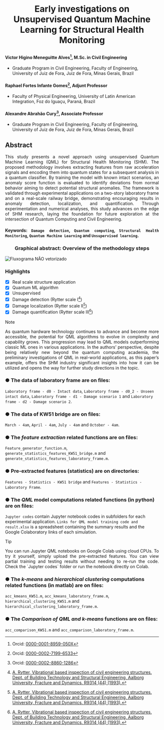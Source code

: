 # <p align="center">Early investigations on Unsupervised Quantum Machine Learning for Structural Health Monitoring


#### Victor Higino Meneguitte Alves[^1], M.Sc. in Civil Engineering
-	Graduate Program in Civil Engineering, Faculty of Engineering, University of Juiz de Fora, Juiz de Fora, Minas Gerais, Brazil

#### Raphael Fortes Infante Gomes[^2], Adjunt Professor 
-	Faculty of Physical Engineering, University of Latin American Integration, Foz do Iguaçu, Paraná, Brazil

#### Alexandre Abrahão Cury[^3], Associate Professor
-	Graduate Program in Civil Engineering, Faculty of Engineering, University of Juiz de Fora, Juiz de Fora, Minas Gerais, Brazil

[^1]: Orcid: [0000-0001-8959-050X](https://orcid.org/0000-0001-8959-050X)
[^2]: Orcid: [0000-0002-7199-6533](https://orcid.org/0000-0002-7199-6533)
[^3]: Orcid: [0000-0002-8860-1286](https://orcid.org/0000-0002-8860-1286)
  
## Abstract
<p align="justify">This study presents a novel approach using unsupervised Quantum Machine Learning (QML) for Structural Health Monitoring (SHM). The proposed methodology involves extracting features from raw acceleration signals and encoding them into quantum states for a subsequent analysis in a quantum classifier. By training the model with known intact scenarios, an anomaly score function is evaluated to identify deviations from normal behavior aiming to detect potential structural anomalies. The framework is validated through experimental applications on a two-story laboratory frame and on a real-scale railway bridge, demonstrating encouraging results in anomaly detection, localization, and quantification. Through experimentation and numerical analyses, this study advances on the edge of SHM research, laying the foundation for future exploration at the intersection of Quantum Computing and Civil Engineering.
  
#### <p align="justify">Keywords: `Damage detection`, `Quantum computing`, `Structural Health Monitoring`, `Quantum Machine Learning` and `Unsupervised learning`.

  ### **<p align="center">Graphical abstract: Overview of the methodology steps**
![Fluxograma NÃO vetorizado](https://github.com/cidengcnpq/qml/assets/147100243/dff217ad-cab6-4cc2-9e54-63a5060dfa3c)
 ### Highlights
- [x] Real scale structure application
- [X] Quantum ML algorithm
- [X] Unsupervised
- [X] Damage detection (Rytter scale I[^4])
- [X] Damage localization (Rytter scale II[^4])
- [X] Damage quantification (Rytter scale III[^4])
> [!NOTE]
> <p align="justify">As quantum hardware technology continues to advance and become more accessible, the potential for QML algorithms to evolve in complexity and capability grows. This progression may lead to QML models outperforming classic ML ones in various applications. In the authors’ perspective, despite being relatively new beyond the quantum computing academia, the preliminary investigations of QML in real-world applications, as this paper’s example, offers the SHM industry significant insights into how it can be utilized and opens the way for further study directions in the topic.

###  **● The data of laboratory frame are on files:**
`Laboratory frame - d0 - Intact data`, `Laboratory frame - d0_2 - Unseen intact data`, `Laboratory frame - d1 - Damage scenario 1` and `Laboratory frame - d2 - Damage scenario 2`.

###  **● The data of KW51 bridge are on files:** 
`March - 4am`, `April - 4am`, `July - 4am` and `October - 4am`.

###  **● The *feature extraction* related functions are on files:** 
  `Feature_generator_function.m`, `generate_statistics_features_KW51_bridge.m` and `generate_statistics_features_laboratory_frame.m`.

###  **● Pre-extracted features (statistics) are on directories:** 
  `Features - Statistics - KW51 bridge` and `Features - Statistics - Laboratory Frame`.

###  **● The *QML* model computations related functions (in python) are on files:** 
`Jupyter codes` contain Jupyter notebook codes in subfolders for each experimental application. 
`Links for QML model training code and result.xlsx` is a spreadsheet containing the summary results and the Google Colaboratory links of each simulation.

> [!TIP]
> <p align="justify">You can run Jupyter QML notebooks on Google Colab using cloud CPUs. To try it yourself, simply upload the pre-extracted features. You can view partial training and testing results without needing to re-run the code. Check the `Jupyter codes` folder or run the notebook directly on Colab.

###   **● The *k-means* and *hierarchical clustering* computations related functions (in matlab) are on files:** 
`acc_kmeans_KW51.m`, `acc_kmeans_laboratory_frame.m`, `hierarchical_clustering_KW51.m` and `hierarchical_clustering_laboratory_frame.m`.

###   **● The *Comparison of QML and k-means* functions are on files:** 
`acc_comparison_KW51.m` and `acc_comparison_laboratory_frame.m`.

[^4]: [A. Rytter, Vibrational based inspection of civil engineering structures. Dept. of Building Technology and Structural Engineering, Aalborg University, Fracture and Dynamics. R9314 (44) (1993).](https://vbn.aau.dk/en/publications/vibrational-based-inspection-of-civil-engineering-structures)
